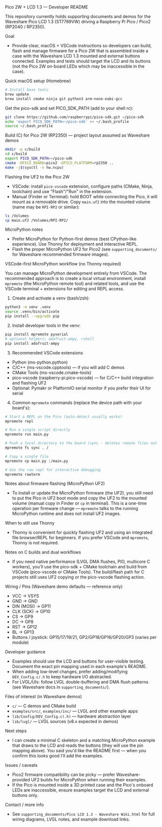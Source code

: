 Pico 2W + LCD 1.3 — Developer README

This repository currently holds supporting documents and demos for the Waveshare Pico LCD 1.3 (ST7789VW) driving a Raspberry Pi Pico / Pico2 (RP2040 / RP2350).

Goal
- Provide clear, macOS + VSCode instructions so developers can build, flash and manage firmware for a Pico 2W that is assembled inside a case with the Waveshare LCD 1.3 mounted and external buttons connected. Examples and tests should target the LCD and its buttons (not the Pico 2W on-board LEDs which may be inaccessible in the case).

Quick macOS setup (Homebrew)

```bash
# Install base tools
brew update
brew install cmake ninja git python3 arm-none-eabi-gcc
```

Get the pico-sdk and set PICO_SDK_PATH (add to your shell rc):

```bash
git clone https://github.com/raspberrypi/pico-sdk.git ~/pico-sdk
echo 'export PICO_SDK_PATH=~/pico-sdk' >> ~/.bash_profile
source ~/.bash_profile
```

Build (C) for Pico 2W (RP2350) — project layout assumed as Waveshare demos

```bash
mkdir -p c/build
cd c/build
export PICO_SDK_PATH=~/pico-sdk
cmake -DPICO_BOARD=pico2 -DPICO_PLATFORM=rp2350 ..
make -j$(sysctl -n hw.ncpu)
```

Flashing the UF2 to the Pico 2W

- VSCode: install `pico-vscode` extension, configure paths (CMake, Ninja, toolchain) and use "Flash"/"Run" in the extension.
- Manual (Finder or Terminal): hold BOOT while connecting the Pico, it will mount as a removable drive. Copy `main.uf2` into the mounted volume (name may be `RPI-RP2` or similar):

```bash
ls /Volumes
cp main.uf2 /Volumes/RPI-RP2/
```

MicroPython notes
- Prefer MicroPython for Python-first demos (best CPython-like experience). Use Thonny for deployment and interactive REPL.
- Flash the proper MicroPython UF2 for Pico2 (see `supporting_documents/` for Waveshare recommended firmware images).

VSCode-first MicroPython workflow (no Thonny required)

You can manage MicroPython development entirely from VSCode. The recommended approach is to create a local virtual environment, install `mpremote` (the MicroPython remote tool) and related tools, and use the VSCode terminal + extensions for editing and REPL access.

1) Create and activate a venv (bash/zsh):

```bash
python3 -m venv .venv
source .venv/bin/activate
pip install --upgrade pip
```

2) Install developer tools in the venv:

```bash
pip install mpremote pyserial
# optional helpers: adafruit-ampy, rshell
pip install adafruit-ampy
```

3) Recommended VSCode extensions

- Python (ms-python.python)
- C/C++ (ms-vscode.cpptools) — if you will add C demos
- CMake Tools (ms-vscode.cmake-tools)
- pico-vscode (raspberry-pi.pico-vscode) — for C/C++ build integration and flashing UF2
- Optional: Pymakr or PlatformIO serial monitor if you prefer their UI for serial

4) Common `mpremote` commands (replace the device path with your board's):

```bash
# Start a REPL on the Pico (auto-detect usually works)
mpremote repl

# Run a single script directly
mpremote run main.py

# Push a local directory to the board (sync - deletes remote files not present locally)
mpremote fs sync . /

# Copy a single file
mpremote cp main.py :/main.py

# Use the raw repl for interactive debugging
mpremote rawterm
```

Notes about firmware flashing (MicroPython UF2)
- To install or update the MicroPython firmware (the UF2), you still need to put the Pico in UF2 boot mode and copy the UF2 to the mounted volume (manual copy in Finder or `cp` in terminal). This is a one-time operation per firmware change — `mpremote` talks to the running MicroPython runtime and does not install UF2 images.

When to still use Thonny
- Thonny is convenient for quickly flashing UF2 and using an integrated file browser/REPL for beginners. If you prefer VSCode and `mpremote`, Thonny is not required.

Notes on C builds and dual workflows
- If you need native performance (LVGL DMA flushes, PIO, multicore C workers), you'll use the pico-sdk + CMake toolchain and build from VSCode (pico-vscode or CMake Tools). The build/flash path for C projects still uses UF2 copying or the pico-vscode flashing action.


Wiring / Pins (Waveshare demo defaults — reference only)
- VCC -> VSYS
- GND -> GND
- DIN (MOSI) -> GP11
- CLK (SCK) -> GP10
- CS -> GP9
- DC -> GP8
- RST -> GP12
- BL -> GP13
- Buttons / joystick: GP15/17/19/21, GP2/GP18/GP16/GP20/GP3 (varies per module)

Developer guidance
- Examples should use the LCD and buttons for user-visible testing. Document the exact pin mapping used in each example's README.
- When adding low-level changes, prefer adding/modifying `DEV_Config.c/.h` to keep hardware I/O abstracted.
- For LVGL/UIs: follow LVGL double-buffering and DMA flush patterns (see Waveshare docs in `supporting_documents/`).

Files of interest (in Waveshare demos)
- `c/` — C demos and CMake build
- `examples/src/`, `examples/inc/` — LVGL and other example apps
- `lib/Config/DEV_Config.c(.h)` — hardware abstraction layer
- `lib/lvgl/` — LVGL sources (v8.x expected in demos)

Next steps
- I can create a minimal C skeleton and a matching MicroPython example that draws to the LCD and reads the buttons (they will use the pin mapping above). You said you'd like the README first — when you confirm this looks good I'll add the examples.

Issues / caveats
- Pico2 firmware compatibility can be picky — prefer Waveshare-provided UF2 builds for MicroPython when running their examples.
- If the Pico is mounted inside a 3D printed case and the Pico's onboard LEDs are inaccessible, ensure examples target the LCD and external buttons only.

Contact / more info
- See `supporting_documents/Pico LCD 1.3 - Waveshare Wiki.html` for full wiring diagrams, LVGL notes, and example download links.
